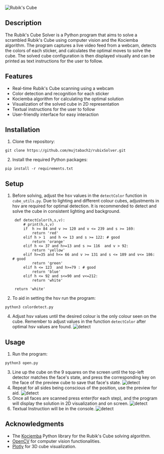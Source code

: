 
![Rubik's Cube](https://cdn.thewirecutter.com/wp-content/media/2023/01/rubikscube-2048px-08408.jpg)

## Description

The Rubik's Cube Solver is a Python program that aims to solve a scrambled Rubik's Cube using computer vision and the Kociemba algorithm. The program captures a live video feed from a webcam, detects the colors of each sticker, and calculates the optimal moves to solve the cube. The solved cube configuration is then displayed visually and can be printed as text instructions for the user to follow.

## Features

- Real-time Rubik's Cube scanning using a webcam
- Color detection and recognition for each sticker
- Kociemba algorithm for calculating the optimal solution
- Visualization of the solved cube in 2D representation
- Textual instructions for the user to follow
- User-friendly interface for easy interaction

## Installation

1. Clone the repository:
```
git clone https://github.com/mujtabach2/rubixSolver.git
```


2. Install the required Python packages:
```
pip install -r requirements.txt
```


## Setup
1. Before solving, adjust the hsv values in the `detectColor` function in `cube_utils.py`. Due to lighting and different colour cubes, adjustments in hsv are required for optimal detection. It is recommended to detect and solve the cube in consistent lighting and background.

        def detectColor(h,s,v):
            # print(h,s,v)
            if  h >= 84 and v >= 120 and v <= 239 and s >= 169:
                return 'red'
            elif h > 1  and h <= 13 and s >= 122: # good 
                return 'orange'
            elif h <= 37 and h>=13 and s >= 116  and v > 92:
                return 'yellow'
            elif h>=35 and h<= 66 and v >= 131 and s <= 189 and v<= 186:  # good
                return 'green'
            elif h <= 123  and h>=79 : # good 
                return 'blue'
            elif h <= 92 and s<=90 and v<=212:
                return 'white'
    
        return 'white'
2. To aid in setting the hsv run the program:
```
python3 colordetect.py
```

4. Adjust hsv values until the desired colour is the only colour seen on the cube. Remember to adjust values in the function `detectColor` after optimal hsv values are found.
![detect](/imgs/imgs/setColor.png)

## Usage

1. Run the program:
```
python3 open.py
```

3. Line up the cube on the 9 squares on the screen until the top-left detector matches the face's state, and press the corresponding key on the face of the preview cube to save that face's state.
![detect](./img/imgs/rename.png)
4. Repeat for all sides being conscious of the position, use the preview for aid.
![detect](/imgs/properState.png)
5. Once all faces are scanned press enter(for each step), and the program will display the solution in 2D visualization and on screen.
![detect](/imgs/solve.gif)
6. Textual Instruction will be in the console.
![detect](/imgs/text.png)


## Acknowledgments

- The [Kociemba](https://github.com/muodov/kociemba) Python library for the Rubik's Cube solving algorithm.
- [OpenCV](https://opencv.org/) for computer vision functionalities.
- [Plotly](https://plotly.com/) for 3D cube visualization.


